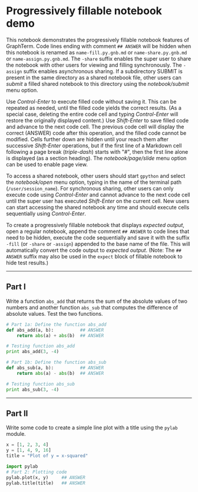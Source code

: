 # Progressively fillable notebook demo

This notebook demonstrates the progressively fillable notebook
features of GraphTerm. Code lines ending with comment ``## ANSWER``
will be hidden when this notebook is renamed as
``name-fill.py.gnb.md`` or ``name-share.py.gnb.md`` or
``name-assign.py.gnb.md``. The ``-share`` suffix enables the super
user to share the notebook with other users for viewing and filling
synchronously. The ``-assign`` suffix enables asynchronous sharing. If
a subdirectory SUBMIT is present in the same directory as a shared
notebook file, other users can *submit* a filled shared notebook to
this directory using the *notebook/submit* menu option.

Use *Control-Enter* to execute filled code without saving it. This can
be repeated as needed, until the filled code yields the correct
results. (As a special case, deleting the entire code cell and typing
*Control-Enter* will restore the originally displayed content.)  Use
*Shift-Enter* to save filled code and advance to the next code
cell. The previous code cell will display the correct (ANSWER) code
after this operation, and the filled code cannot be modified. Cells
further down are hidden until your reach them after successive
*Shift-Enter* operations, but if the first line of a Markdown cell
following a page break (*triple-dash*) starts with "#", then the first
line alone is displayed (as a section heading). The
*notebook/page/slide* menu option can be used to enable page view.

To access a shared notebook, other users should start ``gpython`` and
select the *notebook/open* menu option, typing in the name of the
terminal path (``/user/session_name``). For synchronous sharing, other
users can only execute code using *Control-Enter* and cannot advance
to the next code cell until the super user has executed *Shift-Enter*
on the current cell. New users can start accessing the shared notebook
any time and should execute cells sequentially using *Control-Enter*.

To create a progressively fillable notebook that displays *expected
output*, open a regular notebook, append the comment ``## ANSWER`` to
code lines that need to be hidden, execute the code sequentially and
save it with the suffix ``-fill`` (or ``-share`` or ``-assign``)
appended to the base name of the file. This will automatically convert
the code output to *expected output*. (Note: The ``## ANSWER`` suffix
may also be used in the ``expect`` block of fillable notebook to hide
test results.)

---

## Part I

Write a function ``abs_add`` that returns the sum of the absolute values of two numbers and another
function ``abs_sub`` that computes the difference of absolute values. Test the two functions.

```python
# Part 1a: Define the function abs_add
def abs_add(a, b):          ## ANSWER
    return abs(a) + abs(b)  ## ANSWER

# Testing function abs_add
print abs_add(3, -4)

# Part 1b: Define the function abs_sub
def abs_sub(a, b):          ## ANSWER
    return abs(a) - abs(b)  ## ANSWER

# Testing function abs_sub
print abs_sub(3, -4)
```

---

## Part II

Write some code to create a simple line plot with a title using the ``pylab`` module.

```python
x = [1, 2, 3, 4]
y = [1, 4, 9, 16]
title = "Plot of y = x-squared"

import pylab
# Part 2: Plotting code
pylab.plot(x, y)     ## ANSWER
pylab.title(title)   ## ANSWER

```
